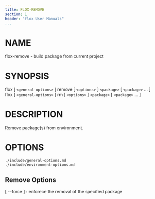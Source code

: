 ```yaml
---
title: FLOX-REMOVE
section: 1
header: "flox User Manuals"
...
```



# NAME

flox-remove - build package from current project

# SYNOPSIS

flox [ `<general-options>` ] remove [ `<options>` ] `<package>` [ `<package>` ... ]
flox [ `<general-options>` ] rm [ `<options>` ] `<package>` [ `<package>` ... ]

# DESCRIPTION

Remove package(s) from environment.

# OPTIONS

```{.include}
./include/general-options.md
./include/environment-options.md
```

## Remove Options

[ \--force ]
:   enforece the removal of the specified package

